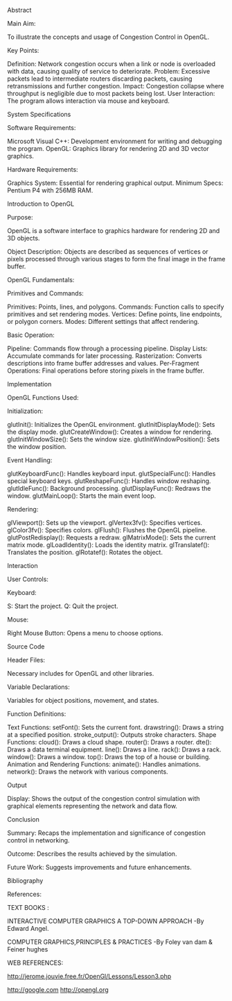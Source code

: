 Abstract

Main Aim:

To illustrate the concepts and usage of Congestion Control in OpenGL.

Key Points:

Definition: Network congestion occurs when a link or node is overloaded with data, causing quality of service to deteriorate.
Problem: Excessive packets lead to intermediate routers discarding packets, causing retransmissions and further congestion.
Impact: Congestion collapse where throughput is negligible due to most packets being lost.
User Interaction: The program allows interaction via mouse and keyboard.

System Specifications

Software Requirements:

Microsoft Visual C++: Development environment for writing and debugging the program.
OpenGL: Graphics library for rendering 2D and 3D vector graphics.

Hardware Requirements:

Graphics System: Essential for rendering graphical output.
Minimum Specs: Pentium P4 with 256MB RAM.

Introduction to OpenGL

Purpose:

OpenGL is a software interface to graphics hardware for rendering 2D and 3D objects.

Object Description:
Objects are described as sequences of vertices or pixels processed through various stages to form the final image in the frame buffer.

OpenGL Fundamentals:

Primitives and Commands:

Primitives: Points, lines, and polygons.
Commands: Function calls to specify primitives and set rendering modes.
Vertices: Define points, line endpoints, or polygon corners.
Modes: Different settings that affect rendering.

Basic Operation:

Pipeline: Commands flow through a processing pipeline.
Display Lists: Accumulate commands for later processing.
Rasterization: Converts descriptions into frame buffer addresses and values.
Per-Fragment Operations: Final operations before storing pixels in the frame buffer.

Implementation

OpenGL Functions Used:

Initialization:

glutInit(): Initializes the OpenGL environment.
glutInitDisplayMode(): Sets the display mode.
glutCreateWindow(): Creates a window for rendering.
glutInitWindowSize(): Sets the window size.
glutInitWindowPosition(): Sets the window position.

Event Handling:

glutKeyboardFunc(): Handles keyboard input.
glutSpecialFunc(): Handles special keyboard keys.
glutReshapeFunc(): Handles window reshaping.
glutIdleFunc(): Background processing.
glutDisplayFunc(): Redraws the window.
glutMainLoop(): Starts the main event loop.

Rendering:

glViewport(): Sets up the viewport.
glVertex3fv(): Specifies vertices.
glColor3fv(): Specifies colors.
glFlush(): Flushes the OpenGL pipeline.
glutPostRedisplay(): Requests a redraw.
glMatrixMode(): Sets the current matrix mode.
glLoadIdentity(): Loads the identity matrix.
glTranslatef(): Translates the position.
glRotatef(): Rotates the object.

Interaction

User Controls:

Keyboard:

S: Start the project.
Q: Quit the project.

Mouse:

Right Mouse Button: Opens a menu to choose options.

Source Code

Header Files:

Necessary includes for OpenGL and other libraries.

Variable Declarations:

Variables for object positions, movement, and states.

Function Definitions:

Text Functions:
setFont(): Sets the current font.
drawstring(): Draws a string at a specified position.
stroke_output(): Outputs stroke characters.
Shape Functions:
cloud(): Draws a cloud shape.
router(): Draws a router.
dte(): Draws a data terminal equipment.
line(): Draws a line.
rack(): Draws a rack.
window(): Draws a window.
top(): Draws the top of a house or building.
Animation and Rendering Functions:
animate(): Handles animations.
network(): Draws the network with various components.

Output

Display:
Shows the output of the congestion control simulation with graphical elements representing the network and data flow.

Conclusion

Summary:
Recaps the implementation and significance of congestion control in networking.

Outcome:
Describes the results achieved by the simulation.

Future Work:
Suggests improvements and future enhancements.

Bibliography

References:

TEXT BOOKS : 

INTERACTIVE COMPUTER GRAPHICS A TOP-DOWN APPROACH 
-By Edward  Angel.   

COMPUTER GRAPHICS,PRINCIPLES & PRACTICES
                                 -By Foley van dam &
			                           Feiner  hughes

WEB REFERENCES:   

http://jerome.jouvie.free.fr/OpenGl/Lessons/Lesson3.php

http://google.com
http://opengl.org

